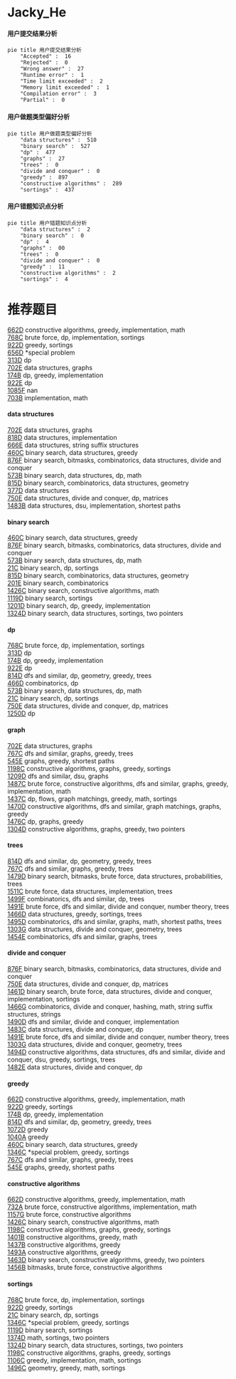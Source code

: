 # Jacky_He
<!-- tabs:start -->
#### **用户提交结果分析**

```mermaid
pie title 用户提交结果分析
    "Accepted" :  16
    "Rejected" :  0
    "Wrong answer" :  27
    "Runtime error" :  1
    "Time limit exceeded" :  2
    "Memory limit exceeded" :  1
    "Compilation error" :  3
    "Partial" :  0
```
#### **用户做题类型偏好分析**

```mermaid
pie title 用户做题类型偏好分析
    "data structures" :  510
    "binary search" :  527
    "dp" :  477
    "graphs" :  27
    "trees" :  0
    "divide and conquer" :  0
    "greedy" :  897
    "constructive algorithms" :  289
    "sortings" :  437
```
#### **用户错题知识点分析**

```mermaid
pie title 用户错题知识点分析
    "data structures" :  2
    "binary search" :  0
    "dp" :  4
    "graphs" :  00
    "trees" :  0
    "divide and conquer" :  0
    "greedy" :  11
    "constructive algorithms" :  2
    "sortings" :  4
```
<!-- tabs:end -->
# 推荐题目
[662D](http://codeforces.com/problemset/problem/662/D)		constructive algorithms,
                        greedy,
                        implementation,
                        math		  
[768C](http://codeforces.com/problemset/problem/768/C)		brute force,
                        dp,
                        implementation,
                        sortings		  
[922D](http://codeforces.com/problemset/problem/922/D)		greedy,
                        sortings		  
[656D](http://codeforces.com/problemset/problem/656/D)		*special problem		  
[313D](http://codeforces.com/problemset/problem/313/D)		dp		  
[702E](http://codeforces.com/problemset/problem/702/E)		data structures,
                        graphs		  
[174B](http://codeforces.com/problemset/problem/174/B)		dp,
                        greedy,
                        implementation		  
[922E](http://codeforces.com/problemset/problem/922/E)		dp		  
[1085F](http://codeforces.com/problemset/problem/1085/F)		nan		  
[703B](http://codeforces.com/problemset/problem/703/B)		implementation,
                        math		  
<!-- tabs:start -->
#### **data structures**
[702E](http://codeforces.com/problemset/problem/702/E)		data structures,
                        graphs		  
[818D](http://codeforces.com/problemset/problem/818/D)		data structures,
                        implementation		  
[666E](http://codeforces.com/problemset/problem/666/E)		data structures,
                        string suffix structures		  
[460C](http://codeforces.com/problemset/problem/460/C)		binary search,
                        data structures,
                        greedy		  
[876F](https://codeforces.com/contest/876/problem/F)		binary search,
                        bitmasks,
                        combinatorics,
                        data structures,
                        divide and conquer		  
[573B](http://codeforces.com/problemset/problem/573/B)		binary search,
                        data structures,
                        dp,
                        math		  
[815D](http://codeforces.com/problemset/problem/815/D)		binary search,
                        combinatorics,
                        data structures,
                        geometry		  
[377D](http://codeforces.com/problemset/problem/377/D)		data structures		  
[750E](http://codeforces.com/problemset/problem/750/E)		data structures,
                        divide and conquer,
                        dp,
                        matrices		  
[1483B](https://codeforces.com/contest/1483/problem/B)		data structures,
                        dsu,
                        implementation,
                        shortest paths		  
#### **binary search**
[460C](http://codeforces.com/problemset/problem/460/C)		binary search,
                        data structures,
                        greedy		  
[876F](https://codeforces.com/contest/876/problem/F)		binary search,
                        bitmasks,
                        combinatorics,
                        data structures,
                        divide and conquer		  
[573B](http://codeforces.com/problemset/problem/573/B)		binary search,
                        data structures,
                        dp,
                        math		  
[21C](http://codeforces.com/problemset/problem/21/C)		binary search,
                        dp,
                        sortings		  
[815D](http://codeforces.com/problemset/problem/815/D)		binary search,
                        combinatorics,
                        data structures,
                        geometry		  
[201E](http://codeforces.com/problemset/problem/201/E)		binary search,
                        combinatorics		  
[1426C](http://codeforces.com/problemset/problem/1426/C)		binary search,
                        constructive algorithms,
                        math		  
[1119D](http://codeforces.com/problemset/problem/1119/D)		binary search,
                        sortings		  
[1201D](http://codeforces.com/problemset/problem/1201/D)		binary search,
                        dp,
                        greedy,
                        implementation		  
[1324D](http://codeforces.com/problemset/problem/1324/D)		binary search,
                        data structures,
                        sortings,
                        two pointers		  
#### **dp**
[768C](http://codeforces.com/problemset/problem/768/C)		brute force,
                        dp,
                        implementation,
                        sortings		  
[313D](http://codeforces.com/problemset/problem/313/D)		dp		  
[174B](http://codeforces.com/problemset/problem/174/B)		dp,
                        greedy,
                        implementation		  
[922E](http://codeforces.com/problemset/problem/922/E)		dp		  
[814D](http://codeforces.com/problemset/problem/814/D)		dfs and similar,
                        dp,
                        geometry,
                        greedy,
                        trees		  
[466D](http://codeforces.com/problemset/problem/466/D)		combinatorics,
                        dp		  
[573B](http://codeforces.com/problemset/problem/573/B)		binary search,
                        data structures,
                        dp,
                        math		  
[21C](http://codeforces.com/problemset/problem/21/C)		binary search,
                        dp,
                        sortings		  
[750E](http://codeforces.com/problemset/problem/750/E)		data structures,
                        divide and conquer,
                        dp,
                        matrices		  
[1250D](http://codeforces.com/problemset/problem/1250/D)		dp		  
#### **graph**
[702E](http://codeforces.com/problemset/problem/702/E)		data structures,
                        graphs		  
[767C](http://codeforces.com/problemset/problem/767/C)		dfs and similar,
                        graphs,
                        greedy,
                        trees		  
[545E](http://codeforces.com/problemset/problem/545/E)		graphs,
                        greedy,
                        shortest paths		  
[1198C](http://codeforces.com/problemset/problem/1198/C)		constructive algorithms,
                        graphs,
                        greedy,
                        sortings		  
[1209D](http://codeforces.com/problemset/problem/1209/D)		dfs and similar,
                        dsu,
                        graphs		  
[1487C](http://codeforces.com/problemset/problem/1487/C)		brute force,
                        constructive algorithms,
                        dfs and similar,
                        graphs,
                        greedy,
                        implementation,
                        math		  
[1437C](http://codeforces.com/problemset/problem/1437/C)		dp,
                        flows,
                        graph matchings,
                        greedy,
                        math,
                        sortings		  
[1470D](http://codeforces.com/problemset/problem/1470/D)		constructive algorithms,
                        dfs and similar,
                        graph matchings,
                        graphs,
                        greedy		  
[1476C](http://codeforces.com/problemset/problem/1476/C)		dp,
                        graphs,
                        greedy		  
[1304D](http://codeforces.com/problemset/problem/1304/D)		constructive algorithms,
                        graphs,
                        greedy,
                        two pointers		  
#### **trees**
[814D](http://codeforces.com/problemset/problem/814/D)		dfs and similar,
                        dp,
                        geometry,
                        greedy,
                        trees		  
[767C](http://codeforces.com/problemset/problem/767/C)		dfs and similar,
                        graphs,
                        greedy,
                        trees		  
[1479D](http://codeforces.com/problemset/problem/1479/D)		binary search,
                        bitmasks,
                        brute force,
                        data structures,
                        probabilities,
                        trees		  
[1511C](http://codeforces.com/problemset/problem/1511/C)		brute force,
                        data structures,
                        implementation,
                        trees		  
[1499F](http://codeforces.com/problemset/problem/1499/F)		combinatorics,
                        dfs and similar,
                        dp,
                        trees		  
[1491E](http://codeforces.com/problemset/problem/1491/E)		brute force,
                        dfs and similar,
                        divide and conquer,
                        number theory,
                        trees		  
[1466D](http://codeforces.com/problemset/problem/1466/D)		data structures,
                        greedy,
                        sortings,
                        trees		  
[1495D](http://codeforces.com/problemset/problem/1495/D)		combinatorics,
                        dfs and similar,
                        graphs,
                        math,
                        shortest paths,
                        trees		  
[1303G](http://codeforces.com/problemset/problem/1303/G)		data structures,
                        divide and conquer,
                        geometry,
                        trees		  
[1454E](http://codeforces.com/problemset/problem/1454/E)		combinatorics,
                        dfs and similar,
                        graphs,
                        trees		  
#### **divide and conquer**
[876F](https://codeforces.com/contest/876/problem/F)		binary search,
                        bitmasks,
                        combinatorics,
                        data structures,
                        divide and conquer		  
[750E](http://codeforces.com/problemset/problem/750/E)		data structures,
                        divide and conquer,
                        dp,
                        matrices		  
[1461D](http://codeforces.com/problemset/problem/1461/D)		binary search,
                        brute force,
                        data structures,
                        divide and conquer,
                        implementation,
                        sortings		  
[1466G](http://codeforces.com/problemset/problem/1466/G)		combinatorics,
                        divide and conquer,
                        hashing,
                        math,
                        string suffix structures,
                        strings		  
[1490D](http://codeforces.com/problemset/problem/1490/D)		dfs and similar,
                        divide and conquer,
                        implementation		  
[1483C](https://codeforces.com/contest/1483/problem/C)		data structures,
                        divide and conquer,
                        dp		  
[1491E](http://codeforces.com/problemset/problem/1491/E)		brute force,
                        dfs and similar,
                        divide and conquer,
                        number theory,
                        trees		  
[1303G](http://codeforces.com/problemset/problem/1303/G)		data structures,
                        divide and conquer,
                        geometry,
                        trees		  
[1494D](http://codeforces.com/problemset/problem/1494/D)		constructive algorithms,
                        data structures,
                        dfs and similar,
                        divide and conquer,
                        dsu,
                        greedy,
                        sortings,
                        trees		  
[1482E](http://codeforces.com/problemset/problem/1482/E)		data structures,
                        divide and conquer,
                        dp		  
#### **greedy**
[662D](http://codeforces.com/problemset/problem/662/D)		constructive algorithms,
                        greedy,
                        implementation,
                        math		  
[922D](http://codeforces.com/problemset/problem/922/D)		greedy,
                        sortings		  
[174B](http://codeforces.com/problemset/problem/174/B)		dp,
                        greedy,
                        implementation		  
[814D](http://codeforces.com/problemset/problem/814/D)		dfs and similar,
                        dp,
                        geometry,
                        greedy,
                        trees		  
[1072D](https://codeforces.com/contest/1072/problem/D)		greedy		  
[1040A](http://codeforces.com/problemset/problem/1040/A)		greedy		  
[460C](http://codeforces.com/problemset/problem/460/C)		binary search,
                        data structures,
                        greedy		  
[1346C](http://codeforces.com/problemset/problem/1346/C)		*special problem,
                        greedy,
                        sortings		  
[767C](http://codeforces.com/problemset/problem/767/C)		dfs and similar,
                        graphs,
                        greedy,
                        trees		  
[545E](http://codeforces.com/problemset/problem/545/E)		graphs,
                        greedy,
                        shortest paths		  
#### **constructive algorithms**
[662D](http://codeforces.com/problemset/problem/662/D)		constructive algorithms,
                        greedy,
                        implementation,
                        math		  
[732A](http://codeforces.com/problemset/problem/732/A)		brute force,
                        constructive algorithms,
                        implementation,
                        math		  
[1157G](http://codeforces.com/problemset/problem/1157/G)		brute force,
                        constructive algorithms		  
[1426C](http://codeforces.com/problemset/problem/1426/C)		binary search,
                        constructive algorithms,
                        math		  
[1198C](http://codeforces.com/problemset/problem/1198/C)		constructive algorithms,
                        graphs,
                        greedy,
                        sortings		  
[1401B](http://codeforces.com/problemset/problem/1401/B)		constructive algorithms,
                        greedy,
                        math		  
[1437B](http://codeforces.com/problemset/problem/1437/B)		constructive algorithms,
                        greedy		  
[1493A](http://codeforces.com/problemset/problem/1493/A)		constructive algorithms,
                        greedy		  
[1463D](http://codeforces.com/problemset/problem/1463/D)		binary search,
                        constructive algorithms,
                        greedy,
                        two pointers		  
[1456B](https://codeforces.com/contest/1456/problem/B)		bitmasks,
                        brute force,
                        constructive algorithms		  
#### **sortings**
[768C](http://codeforces.com/problemset/problem/768/C)		brute force,
                        dp,
                        implementation,
                        sortings		  
[922D](http://codeforces.com/problemset/problem/922/D)		greedy,
                        sortings		  
[21C](http://codeforces.com/problemset/problem/21/C)		binary search,
                        dp,
                        sortings		  
[1346C](http://codeforces.com/problemset/problem/1346/C)		*special problem,
                        greedy,
                        sortings		  
[1119D](http://codeforces.com/problemset/problem/1119/D)		binary search,
                        sortings		  
[1374D](http://codeforces.com/problemset/problem/1374/D)		math,
                        sortings,
                        two pointers		  
[1324D](http://codeforces.com/problemset/problem/1324/D)		binary search,
                        data structures,
                        sortings,
                        two pointers		  
[1198C](http://codeforces.com/problemset/problem/1198/C)		constructive algorithms,
                        graphs,
                        greedy,
                        sortings		  
[1106C](http://codeforces.com/problemset/problem/1106/C)		greedy,
                        implementation,
                        math,
                        sortings		  
[1496C](https://codeforces.com/contest/1496/problem/C)		geometry,
                        greedy,
                        math,
                        sortings		  
<!-- tabs:end -->

